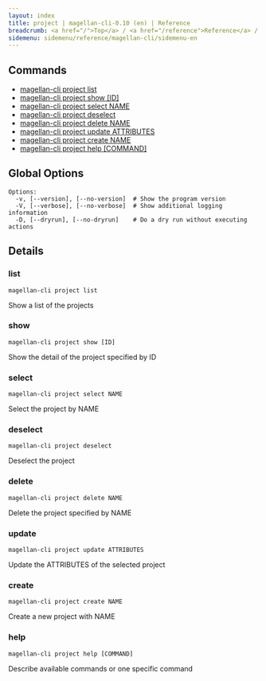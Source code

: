 ```yaml
---
layout: index
title: project | magellan-cli-0.10 (en) | Reference
breadcrumb: <a href="/">Top</a> / <a href="/reference">Reference</a> / <a href="/reference/magellan-cli/en">magellan-cli-0.10</a> / project en <a href="/reference/ja/resources/project.html">ja</a>
sidemenu: sidemenu/reference/magellan-cli/sidemenu-en
---
```


## Commands

- [magellan-cli project list](#list)
- [magellan-cli project show [ID]](#show)
- [magellan-cli project select NAME](#select)
- [magellan-cli project deselect](#deselect)
- [magellan-cli project delete NAME](#delete)
- [magellan-cli project update ATTRIBUTES](#update)
- [magellan-cli project create NAME](#create)
- [magellan-cli project help [COMMAND]](#help)

## Global Options

```text
Options:
  -v, [--version], [--no-version]  # Show the program version
  -V, [--verbose], [--no-verbose]  # Show additional logging information
  -D, [--dryrun], [--no-dryrun]    # Do a dry run without executing actions

```


## Details
### <a name="list"></a>list

```text
magellan-cli project list
```

Show a list of the projects

### <a name="show"></a>show

```text
magellan-cli project show [ID]
```

Show the detail of the project specified by ID

### <a name="select"></a>select

```text
magellan-cli project select NAME
```

Select the project by NAME

### <a name="deselect"></a>deselect

```text
magellan-cli project deselect
```

Deselect the project

### <a name="delete"></a>delete

```text
magellan-cli project delete NAME
```

Delete the project specified by NAME

### <a name="update"></a>update

```text
magellan-cli project update ATTRIBUTES
```

Update the ATTRIBUTES of the selected project

### <a name="create"></a>create

```text
magellan-cli project create NAME
```

Create a new project with NAME

### <a name="help"></a>help

```text
magellan-cli project help [COMMAND]
```

Describe available commands or one specific command

